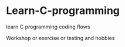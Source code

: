 # Learn-C-programming
learn C programming coding flows

Workshop or exercise or testing and hobbies


